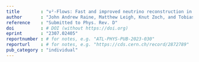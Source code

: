 ```yaml
---
title        : "ν²-Flows: Fast and improved neutrino reconstruction in multi-neutrino final states with conditional normalizing flows"
author       : "John Andrew Raine, Matthew Leigh, Knut Zoch, and Tobias Golling"
reference    : "Submitted to Phys. Rev. D"
doi          : # DOI (without https://doi.org)
eprint       : "2307.02405"
reportnumber : # for notes, e.g. "ATL-PHYS-PUB-2023-030"
reporturl    : # for notes, e.g. "https://cds.cern.ch/record/2872789"
pub_category : "individual"
---
```

